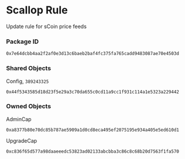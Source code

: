 # Scallop Rule
Update rule for sCoin price feeds

### Package ID
```
0x7e64dcbb4aa2f2af0e3d13c6baeb2baf4fc375fa765cadd9483087ae70e4503d
```

### Shared Objects
Config, `389243325`
```
0x44f5343585d18d23f5e29a3c70da655c0cd11a9cc1f931c114a1e5323a229442
```

### Owned Objects
AdminCap
```
0xa8377b80e70dc85b787ae5909a1d0cd8eca495ef2075195e934a405e5ed610d1
```
UpgradeCap
```
0xc836f65d577a98daaeeedc53823ad02133abcbba3c86c8c68b20d7563f1fa570
```
